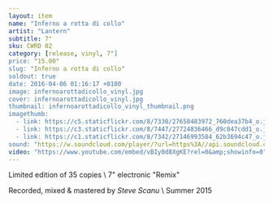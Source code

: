 ```yaml
---
layout: item
name: "Inferno a rotta di collo"
artist: "Lantern"
subtitle: 7"
sku: CWRD 02
category: [release, vinyl, 7"]
price: "15.00"
slug: "Inferno a rotta di collo"
soldout: true
date: 2016-04-06 01:16:17 +0100
image: infernoarottadicollo_vinyl.jpg
cover: infernoarottadicollo_vinyl.jpg
thumbnail: infernoarottadicollo_vinyl_thumbnail.png
imagethumb:
  - link: https://c5.staticflickr.com/8/7330/27658483972_760dea37b4_o.jpg
  - link: https://c3.staticflickr.com/8/7447/27724836466_d9c847cdd1_o.jpg
  - link: https://c1.staticflickr.com/8/7342/27146993584_62b3694c47_o.jpg 
sound: "https://w.soundcloud.com/player/?url=https%3A//api.soundcloud.com/tracks/257696993&amp;color=000000&amp;auto_play=false&amp;hide_related=false&amp;show_comments=true&amp;show_user=true&amp;show_reposts=false"
video: "https://www.youtube.com/embed/vBIy0d8XgKE?rel=0&amp;showinfo=0"
---
```


Limited edition of 35 copies \\
7" electronic "Remix"

Recorded, mixed & mastered by *Steve Scanu* \\
Summer 2015
